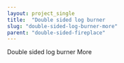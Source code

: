 ```yaml
---
layout: project_single
title:  "Double sided log burner                                                                                                                                                                                 More"
slug: "double-sided-log-burner-more"
parent: "double-sided-fireplace"
---
```

Double sided log burner                                                                                                                                                                                 More